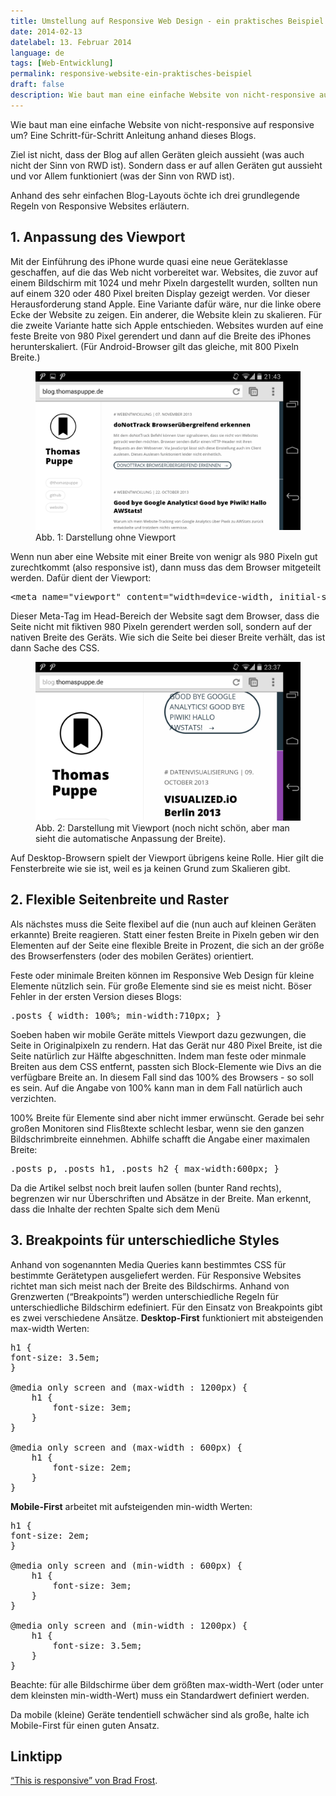 ```yaml
---
title: Umstellung auf Responsive Web Design - ein praktisches Beispiel
date: 2014-02-13
datelabel: 13. Februar 2014
language: de
tags: [Web-Entwicklung]
permalink: responsive-website-ein-praktisches-beispiel
draft: false
description: Wie baut man eine einfache Website von nicht-responsive auf responsive um? Eine Schritt-für-Schritt Anleitung anhand dieses Blogs.
---
```


Wie baut man eine einfache Website von nicht-responsive auf responsive um? Eine Schritt-für-Schritt Anleitung anhand dieses Blogs.

Ziel ist nicht, dass der Blog auf allen Geräten gleich aussieht (was auch nicht der Sinn von RWD ist). Sondern dass er auf allen Geräten gut aussieht und vor Allem funktioniert (was der Sinn von RWD ist).

Anhand des sehr einfachen Blog-Layouts öchte ich drei grundlegende Regeln von Responsive Websites erläutern.

## 1. Anpassung des Viewport

Mit der Einführung des iPhone wurde quasi eine neue Geräteklasse geschaffen, auf die das Web nicht vorbereitet war. Websites, die zuvor auf einem Bildschirm mit 1024 und mehr Pixeln dargestellt wurden, sollten nun auf einem 320 oder 480 Pixel breiten Display gezeigt werden. Vor dieser Herausforderung stand Apple. Eine Variante dafür wäre, nur die linke obere Ecke der Website zu zeigen. Ein anderer, die Website klein zu skalieren. Für die zweite Variante hatte sich Apple entschieden. Websites wurden auf eine feste Breite von 980 Pixel gerendert und dann auf die Breite des iPhones herunterskaliert. (Für Android-Browser gilt das gleiche, mit 800 Pixeln Breite.)

<figure><img src="/images/2014/02/responsive_01_ohneviewport.png" alt="Abb. 1: Darstellung ohne Viewport"><figcaption>Abb. 1: Darstellung ohne Viewport</figcaption></figure>

Wenn nun aber eine Website mit einer Breite von wenigr als 980 Pixeln gut zurechtkommt (also responsive ist), dann muss das dem Browser mitgeteilt werden. Dafür dient der Viewport:

<pre>&lt;meta name="viewport" content="width=device-width, initial-scale=1.0"&gt;</pre>

Dieser Meta-Tag im Head-Bereich der Website sagt dem Browser, dass die Seite nicht mit fiktiven 980 Pixeln gerendert werden soll, sondern auf der nativen Breite des Geräts. Wie sich die Seite bei dieser Breite verhält, das ist dann Sache des CSS.

<figure><img src="/images/2014/02/responsive_02_mitviewport.png" alt="Abb. 2: Darstellung mit Viewport (noch nicht schön, aber man sieht die automatische Anpassung der Breite)"><figcaption>Abb. 2: Darstellung mit Viewport (noch nicht schön, aber man sieht die automatische Anpassung der Breite).</figcaption></figure>

Auf Desktop-Browsern spielt der Viewport übrigens keine Rolle. Hier gilt die Fensterbreite wie sie ist, weil es ja keinen Grund zum Skalieren gibt.

## 2. Flexible Seitenbreite und Raster

Als nächstes muss die Seite flexibel auf die (nun auch auf kleinen Geräten erkannte) Breite reagieren. Statt einer festen Breite in Pixeln geben wir den Elementen auf der Seite eine flexible Breite in Prozent, die sich an der größe des Browserfensters (oder des mobilen Gerätes) orientiert.

Feste oder minimale Breiten können im Responsive Web Design für kleine Elemente nützlich sein. Für große Elemente sind sie es meist nicht. Böser Fehler in der ersten Version dieses Blogs:

<pre>.posts { width: 100%; min-width:710px; }</pre>

Soeben haben wir mobile Geräte mittels Viewport dazu gezwungen, die Seite in Originalpixeln zu rendern. Hat das Gerät nur 480 Pixel Breite, ist die Seite natürlich zur Hälfte abgeschnitten. Indem man feste oder minmale Breiten aus dem CSS entfernt, passten sich Block-Elemente wie Divs an die verfügbare Breite an. In diesem Fall sind das 100% des Browsers - so soll es sein. Auf die Angabe von 100% kann man in dem Fall natürlich auch verzichten.

100% Breite für Elemente sind aber nicht immer erwünscht. Gerade bei sehr großen Monitoren sind Flisßtexte schlecht lesbar, wenn sie den ganzen Bildschrimbreite einnehmen. Abhilfe schafft die Angabe einer maximalen Breite:

<pre>.posts p, .posts h1, .posts h2 { max-width:600px; }</pre>

Da die Artikel selbst noch breit laufen sollen (bunter Rand rechts), begrenzen wir nur Überschriften und Absätze in der Breite. Ḿan erkennt, dass die Inhalte der rechten Spalte sich dem Menü

## 3. Breakpoints für unterschiedliche Styles

Anhand von sogenannten Media Queries kann bestimmtes CSS für bestimmte Gerätetypen ausgeliefert werden. Für Responsive Websites richtet man sich meist nach der Breite des Bildschirms. Anhand von Grenzwerten (&ldquo;Breakpoints&rdquo;) werden unterschiedliche Regeln für unterschiedliche Bildschirm edefiniert. Für den Einsatz von Breakpoints gibt es zwei verschiedene Ansätze. **Desktop-First** funktioniert mit absteigenden max-width Werten:

<pre>h1 {
font-size: 3.5em;
}

@media only screen and (max-width : 1200px) {
    h1 {
        font-size: 3em;
    }
}

@media only screen and (max-width : 600px) {
    h1 {
        font-size: 2em;
    }
}</pre>

**Mobile-First** arbeitet mit aufsteigenden min-width Werten:

<pre>h1 {
font-size: 2em;
}

@media only screen and (min-width : 600px) {
    h1 {
        font-size: 3em;
    }
}

@media only screen and (min-width : 1200px) {
    h1 {
        font-size: 3.5em;
    }
}</pre>

Beachte: für alle Bildschirme über dem größten max-width-Wert (oder unter dem kleinsten min-width-Wert) muss ein Standardwert definiert werden.

Da mobile (kleine) Geräte tendentiell schwächer sind als große, halte ich Mobile-First für einen guten Ansatz.


## Linktipp

<a href="http://bradfrost.github.io/this-is-responsive/">&ldquo;This is responsive&rdquo; von Brad Frost</a>.
